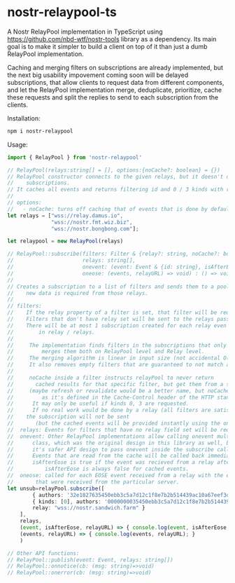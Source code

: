 # nostr-relaypool-ts
A Nostr RelayPool implementation in TypeScript using https://github.com/nbd-wtf/nostr-tools library as a dependency. Its main goal is to make it simpler to build a client on top of it than just a dumb
RelayPool implementation.

Caching and merging filters on subscriptions are already implemented,
but the next big usability impovement coming soon will be delayed subscriptions,
that allow clients to request data from different components, and let the RelayPool implementation
merge, deduplicate, prioritize, cache these requests and split the replies to send to each subscription
from the clients.

Installation:

```bash
npm i nostr-relaypool
```

Usage:

```typescript
import { RelayPool } from 'nostr-relaypool'

// RelayPool(relays:string[] = [], options:{noCache?: boolean} = {})
// RelayPool constructor connects to the given relays, but it doesn't determine which relays are used for specific
//    subscriptions.
// It caches all events and returns filtering id and 0 / 3 kinds with requested pubkeys from cache.
//
// options:
//   - noCache: turns off caching that of events that is done by default.
let relays = ["wss://relay.damus.io",
              "wss://nostr.fmt.wiz.biz",
              "wss://nostr.bongbong.com"];

let relaypool = new RelayPool(relays)

// RelayPool::subscribe(filters: Filter & {relay?: string, noCache?: boolean},
//                      relays: string[],
//                      onevent: (event: Event & {id: string}, isAfterEose: boolean, relayURL: string | undefined) => void,
//                      oneose: (events, relayURL) => void) : () => void
//
// Creates a subscription to a list of filters and sends them to a pool of relays if
//    new data is required from those relays.
//
// filters: 
//    If the relay property of a filter is set, that filter will be requested only from that relay.
//    Filters that don't have relay set will be sent to the relays passed inside the relays parameter.
//    There will be at most 1 subscription created for each relay even if it's passed multiple times
//        in relay / relays.
//
//     The implementation finds filters in the subscriptions that only differ in 1 key and
//         merges them both on RelayPool level and Relay level.
//     The merging algorithm is linear in input size (not accidental O(n^2)).
//     It also removes empty filters that are guaranteed to not match any events.
// 
//     noCache inside a filter instructs relayPool to never return
//       cached results for that specific filter, but get them from a subscription.
//     (maybe refresh or revalidate would be a better name, but noCache was selected
//         as it's defined in the Cache-Control header of the HTTP standard).
//      It may only be useful if kinds 0, 3 are requested.
//      If no real work would be done by a relay (all filters are satisfied from cache or empty),
//    the subscription will not be sent
//       (but the cached events will be provided instantly using the onEvent callback).
//  relays: Events for filters that have no relay field set will be requested from all the specified relays.
//  onevent: Other RelayPool implementations allow calling onevent multiple times on a Subscription
//      class, which was the original design in this library as well, but since caching is implemented,
//      it's safer API design to pass onevent inside the subscribe call.
//      Events that are read from the cache will be called back immediately with relayURL === undefined.
//      isAfterEose is true if the event was recieved from a relay after the EOSE message.
//          isAfterEose is always false for cached events.
//  oneose: called for each EOSE event received from a relay with the events
//       that were received from the particular server.
let unsub=relayPool.subscribe([
        { authors: '32e1827635450ebb3c5a7d12c1f8e7b2b514439ac10a67eef3d9fd9c5c68e245' },
        { kinds: [0], authors: '0000000035450ebb3c5a7d12c1f8e7b2b514439ac10a67eef3d9fd9c5c68e245',
        relay: "wss://nostr.sandwich.farm" }
    ], 
    relays,
    (event, isAfterEose, relayURL) => { console.log(event, isAfterEose, relayURL) },
    (events, relayURL) => { console.log(events, relayURL); }
    )

// Other API functions:
// RelayPool::publish(event: Event, relays: string[])
// RelayPool::onnotice(cb: (msg: string)=>void)
// RelayPool::onerror(cb: (msg: string)=>void)
```

